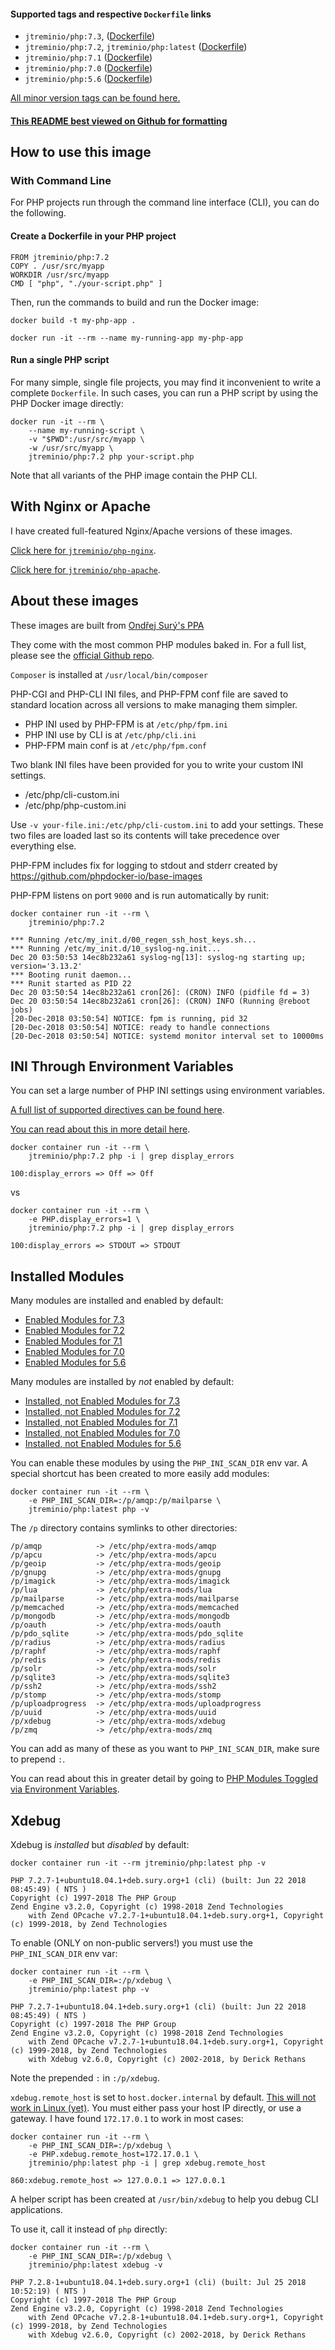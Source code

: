 #### Supported tags and respective `Dockerfile` links

* `jtreminio/php:7.3`, ([Dockerfile](https://github.com/jtreminio/php-docker/blob/master/Dockerfile-7.3))
* `jtreminio/php:7.2`, `jtreminio/php:latest` ([Dockerfile](https://github.com/jtreminio/php-docker/blob/master/Dockerfile-7.2))
* `jtreminio/php:7.1` ([Dockerfile](https://github.com/jtreminio/php-docker/blob/master/Dockerfile-7.1))
* `jtreminio/php:7.0` ([Dockerfile](https://github.com/jtreminio/php-docker/blob/master/Dockerfile-7.0))
* `jtreminio/php:5.6` ([Dockerfile](https://github.com/jtreminio/php-docker/blob/master/Dockerfile-5.6))

[All minor version tags can be found here.](https://hub.docker.com/r/jtreminio/php/tags/)

#### [This README best viewed on Github for formatting](https://github.com/jtreminio/php-docker/blob/master/README.md)

## How to use this image

### With Command Line

For PHP projects run through the command line interface (CLI), you can do the following.

#### Create a Dockerfile in your PHP project

    FROM jtreminio/php:7.2
    COPY . /usr/src/myapp
    WORKDIR /usr/src/myapp
    CMD [ "php", "./your-script.php" ]

Then, run the commands to build and run the Docker image:

    docker build -t my-php-app .
    
    docker run -it --rm --name my-running-app my-php-app

#### Run a single PHP script
For many simple, single file projects, you may find it inconvenient  to write a complete `Dockerfile`. In such cases, you can run a PHP script by using the PHP Docker image directly:

    docker run -it --rm \
        --name my-running-script \
        -v "$PWD":/usr/src/myapp \
        -w /usr/src/myapp \
        jtreminio/php:7.2 php your-script.php

Note that all variants of the PHP image contain the PHP CLI.

## With Nginx or Apache

I have created full-featured Nginx/Apache versions of these images.

[Click here for `jtreminio/php-nginx`](https://hub.docker.com/r/jtreminio/php-nginx).

[Click here for `jtreminio/php-apache`](https://hub.docker.com/r/jtreminio/php-apache).

## About these images

These images are built from [Ondřej Surý's PPA](https://launchpad.net/~ondrej/+archive/ubuntu/php)

They come with the most common PHP modules baked in. For a full list, please see the [official Github repo](https://github.com/jtreminio/php-docker).

`Composer` is installed at `/usr/local/bin/composer`

PHP-CGI and PHP-CLI INI files, and PHP-FPM conf file are saved to standard location across all versions to make managing them simpler.

- PHP INI used by PHP-FPM is at `/etc/php/fpm.ini`
- PHP INI use by CLI is at `/etc/php/cli.ini`
- PHP-FPM main conf is at `/etc/php/fpm.conf`

Two blank INI files have been provided for you to write your custom INI settings.

- /etc/php/cli-custom.ini
- /etc/php/php-custom.ini

Use `-v your-file.ini:/etc/php/cli-custom.ini` to add your settings. These two files are loaded last so its contents will take precedence over everything else.

PHP-FPM includes fix for logging to stdout and stderr created by https://github.com/phpdocker-io/base-images

PHP-FPM listens on port `9000` and is run automatically by runit:

    docker container run -it --rm \
        jtreminio/php:7.2
    
    *** Running /etc/my_init.d/00_regen_ssh_host_keys.sh...
    *** Running /etc/my_init.d/10_syslog-ng.init...
    Dec 20 03:50:53 14ec8b232a61 syslog-ng[13]: syslog-ng starting up; version='3.13.2'
    *** Booting runit daemon...
    *** Runit started as PID 22
    Dec 20 03:50:54 14ec8b232a61 cron[26]: (CRON) INFO (pidfile fd = 3)
    Dec 20 03:50:54 14ec8b232a61 cron[26]: (CRON) INFO (Running @reboot jobs)
    [20-Dec-2018 03:50:54] NOTICE: fpm is running, pid 32
    [20-Dec-2018 03:50:54] NOTICE: ready to handle connections
    [20-Dec-2018 03:50:54] NOTICE: systemd monitor interval set to 10000ms

## INI Through Environment Variables

You can set a large number of PHP INI settings using environment variables.

[A full list of supported directives can be found here](https://github.com/jtreminio/php-docker/blob/master/Dockerfile-env).

[You can read about this in more detail here](https://jtreminio.com/blog/docker-php/php-fpm-configuration-via-environment-variables/).

    docker container run -it --rm \
        jtreminio/php:7.2 php -i | grep display_errors
    
    100:display_errors => Off => Off

vs

    docker container run -it --rm \
        -e PHP.display_errors=1 \
        jtreminio/php:7.2 php -i | grep display_errors
    
    100:display_errors => STDOUT => STDOUT

## Installed Modules

Many modules are installed and enabled by default:

* [Enabled Modules for 7.3](https://github.com/jtreminio/php-docker/blob/master/Dockerfile-7.3#L48)
* [Enabled Modules for 7.2](https://github.com/jtreminio/php-docker/blob/master/Dockerfile-7.2#L47)
* [Enabled Modules for 7.1](https://github.com/jtreminio/php-docker/blob/master/Dockerfile-7.1#L47)
* [Enabled Modules for 7.0](https://github.com/jtreminio/php-docker/blob/master/Dockerfile-7.0#L47)
* [Enabled Modules for 5.6](https://github.com/jtreminio/php-docker/blob/master/Dockerfile-5.6#L47)

Many modules are installed by _not_ enabled by default:

* [Installed, not Enabled Modules for 7.3](https://github.com/jtreminio/php-docker/blob/master/Dockerfile-7.3#L60)
* [Installed, not Enabled Modules for 7.2](https://github.com/jtreminio/php-docker/blob/master/Dockerfile-7.2#L59)
* [Installed, not Enabled Modules for 7.1](https://github.com/jtreminio/php-docker/blob/master/Dockerfile-7.1#L59)
* [Installed, not Enabled Modules for 7.0](https://github.com/jtreminio/php-docker/blob/master/Dockerfile-7.0#L59)
* [Installed, not Enabled Modules for 5.6](https://github.com/jtreminio/php-docker/blob/master/Dockerfile-5.6#L59)

You can enable these modules by using the `PHP_INI_SCAN_DIR` env var. A special shortcut has been created to more easily add modules:

    docker container run -it --rm \
        -e PHP_INI_SCAN_DIR=:/p/amqp:/p/mailparse \
        jtreminio/php:latest php -v

The `/p` directory contains symlinks to other directories:

    /p/amqp            -> /etc/php/extra-mods/amqp
    /p/apcu            -> /etc/php/extra-mods/apcu
    /p/geoip           -> /etc/php/extra-mods/geoip
    /p/gnupg           -> /etc/php/extra-mods/gnupg
    /p/imagick         -> /etc/php/extra-mods/imagick
    /p/lua             -> /etc/php/extra-mods/lua
    /p/mailparse       -> /etc/php/extra-mods/mailparse
    /p/memcached       -> /etc/php/extra-mods/memcached
    /p/mongodb         -> /etc/php/extra-mods/mongodb
    /p/oauth           -> /etc/php/extra-mods/oauth
    /p/pdo_sqlite      -> /etc/php/extra-mods/pdo_sqlite
    /p/radius          -> /etc/php/extra-mods/radius
    /p/raphf           -> /etc/php/extra-mods/raphf
    /p/redis           -> /etc/php/extra-mods/redis
    /p/solr            -> /etc/php/extra-mods/solr
    /p/sqlite3         -> /etc/php/extra-mods/sqlite3
    /p/ssh2            -> /etc/php/extra-mods/ssh2
    /p/stomp           -> /etc/php/extra-mods/stomp
    /p/uploadprogress  -> /etc/php/extra-mods/uploadprogress
    /p/uuid            -> /etc/php/extra-mods/uuid
    /p/xdebug          -> /etc/php/extra-mods/xdebug
    /p/zmq             -> /etc/php/extra-mods/zmq

You can add as many of these as you want to `PHP_INI_SCAN_DIR`, make sure to prepend `:`.

You can read about this in greater detail by going to [PHP Modules Toggled via Environment Variables](https://jtreminio.com/blog/php-modules-toggled-via-environment-variables/).

## Xdebug

Xdebug is _installed_ but _disabled_ by default:

    docker container run -it --rm jtreminio/php:latest php -v
    
    PHP 7.2.7-1+ubuntu18.04.1+deb.sury.org+1 (cli) (built: Jun 22 2018 08:45:49) ( NTS )
    Copyright (c) 1997-2018 The PHP Group
    Zend Engine v3.2.0, Copyright (c) 1998-2018 Zend Technologies
        with Zend OPcache v7.2.7-1+ubuntu18.04.1+deb.sury.org+1, Copyright (c) 1999-2018, by Zend Technologies

To enable (ONLY on non-public servers!) you must use the `PHP_INI_SCAN_DIR` env var:

    docker container run -it --rm \
        -e PHP_INI_SCAN_DIR=:/p/xdebug \
        jtreminio/php:latest php -v
    
    PHP 7.2.7-1+ubuntu18.04.1+deb.sury.org+1 (cli) (built: Jun 22 2018 08:45:49) ( NTS )
    Copyright (c) 1997-2018 The PHP Group
    Zend Engine v3.2.0, Copyright (c) 1998-2018 Zend Technologies
        with Zend OPcache v7.2.7-1+ubuntu18.04.1+deb.sury.org+1, Copyright (c) 1999-2018, by Zend Technologies
        with Xdebug v2.6.0, Copyright (c) 2002-2018, by Derick Rethans

Note the prepended `:` in `:/p/xdebug`.

`xdebug.remote_host` is set to `host.docker.internal` by default. [This will not work in Linux (yet)](https://github.com/docker/for-linux/issues/264).
You must either pass your host IP directly, or use a gateway. I have found `172.17.0.1` to work in most cases:

    docker container run -it --rm \
        -e PHP_INI_SCAN_DIR=:/p/xdebug \
        -e PHP.xdebug.remote_host=172.17.0.1 \
        jtreminio/php:latest php -i | grep xdebug.remote_host
    
    860:xdebug.remote_host => 127.0.0.1 => 127.0.0.1
    
A helper script has been created at `/usr/bin/xdebug` to help you debug CLI applications.

To use it, call it instead of `php` directly:

    docker container run -it --rm \
        -e PHP_INI_SCAN_DIR=:/p/xdebug \
        jtreminio/php:latest xdebug -v
    
    PHP 7.2.8-1+ubuntu18.04.1+deb.sury.org+1 (cli) (built: Jul 25 2018 10:52:19) ( NTS )
    Copyright (c) 1997-2018 The PHP Group
    Zend Engine v3.2.0, Copyright (c) 1998-2018 Zend Technologies
        with Zend OPcache v7.2.8-1+ubuntu18.04.1+deb.sury.org+1, Copyright (c) 1999-2018, by Zend Technologies
        with Xdebug v2.6.0, Copyright (c) 2002-2018, by Derick Rethans
